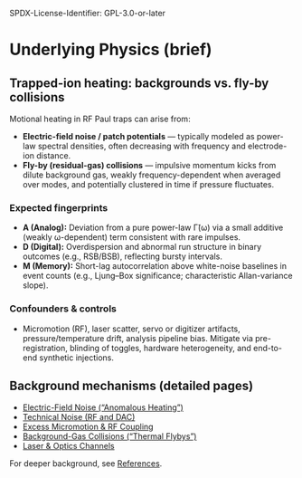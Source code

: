 SPDX-License-Identifier: GPL-3.0-or-later

# Underlying Physics (brief)

## Trapped-ion heating: backgrounds vs. fly-by collisions
Motional heating in RF Paul traps can arise from:
- **Electric-field noise / patch potentials** — typically modeled as power-law spectral densities, often decreasing with frequency and electrode-ion distance.
- **Fly-by (residual-gas) collisions** — impulsive momentum kicks from dilute background gas, weakly frequency-dependent when averaged over modes, and potentially clustered in time if pressure fluctuates.

### Expected fingerprints
- **A (Analog):** Deviation from a pure power-law Γ̇(ω) via a small additive (weakly ω-dependent) term consistent with rare impulses.
- **D (Digital):** Overdispersion and abnormal run structure in binary outcomes (e.g., RSB/BSB), reflecting bursty intervals.
- **M (Memory):** Short-lag autocorrelation above white-noise baselines in event counts (e.g., Ljung–Box significance; characteristic Allan-variance slope).

### Confounders & controls
- Micromotion (RF), laser scatter, servo or digitizer artifacts, pressure/temperature drift, analysis pipeline bias. Mitigate via pre-registration, blinding of toggles, hardware heterogeneity, and end-to-end synthetic injections.

## Background mechanisms (detailed pages)
- [Electric-Field Noise (“Anomalous Heating”)](Backgrounds---Electric-Field-Noise-(Anomalous-Heating))
- [Technical Noise (RF and DAC)](Backgrounds---Technical-Noise-(RF-and-DAC))
- [Excess Micromotion & RF Coupling](Backgrounds---Excess-Micromotion-and-RF-Coupling)
- [Background-Gas Collisions (“Thermal Flybys”)](Backgrounds---Background-Gas-Collisions-(Thermal-Flybys))
- [Laser & Optics Channels](Backgrounds---Laser-and-Optics)

For deeper background, see [References](References.md).
